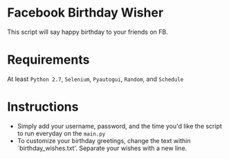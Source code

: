 # Facebook Birthday Wisher
This script will say happy birthday to your friends on FB.

# Requirements

At least `Python 2.7`, `Selenium`, `Pyautogui`, `Random`, and `Schedule`


# Instructions
* Simply add your username, password, and the time you'd like the script to run everyday on the `main.py`
* To customize your birthday greetings, change the text within `birthday_wishes.txt'. Separate your wishes with a new line.

